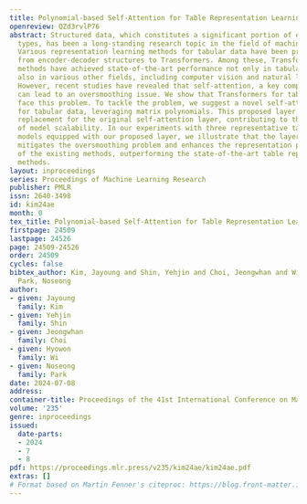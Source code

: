 ```yaml
---
title: Polynomial-based Self-Attention for Table Representation Learning
openreview: QZd3rvlP76
abstract: Structured data, which constitutes a significant portion of existing data
  types, has been a long-standing research topic in the field of machine learning.
  Various representation learning methods for tabular data have been proposed, ranging
  from encoder-decoder structures to Transformers. Among these, Transformer-based
  methods have achieved state-of-the-art performance not only in tabular data but
  also in various other fields, including computer vision and natural language processing.
  However, recent studies have revealed that self-attention, a key component of Transformers,
  can lead to an oversmoothing issue. We show that Transformers for tabular data also
  face this problem. To tackle the problem, we suggest a novel self-attention layer
  for tabular data, leveraging matrix polynomials. This proposed layer serves as a
  replacement for the original self-attention layer, contributing to the improvement
  of model scalability. In our experiments with three representative table learning
  models equipped with our proposed layer, we illustrate that the layer effectively
  mitigates the oversmoothing problem and enhances the representation performance
  of the existing methods, outperforming the state-of-the-art table representation
  methods.
layout: inproceedings
series: Proceedings of Machine Learning Research
publisher: PMLR
issn: 2640-3498
id: kim24ae
month: 0
tex_title: Polynomial-based Self-Attention for Table Representation Learning
firstpage: 24509
lastpage: 24526
page: 24509-24526
order: 24509
cycles: false
bibtex_author: Kim, Jayoung and Shin, Yehjin and Choi, Jeongwhan and Wi, Hyowon and
  Park, Noseong
author:
- given: Jayoung
  family: Kim
- given: Yehjin
  family: Shin
- given: Jeongwhan
  family: Choi
- given: Hyowon
  family: Wi
- given: Noseong
  family: Park
date: 2024-07-08
address:
container-title: Proceedings of the 41st International Conference on Machine Learning
volume: '235'
genre: inproceedings
issued:
  date-parts:
  - 2024
  - 7
  - 8
pdf: https://proceedings.mlr.press/v235/kim24ae/kim24ae.pdf
extras: []
# Format based on Martin Fenner's citeproc: https://blog.front-matter.io/posts/citeproc-yaml-for-bibliographies/
---
```

